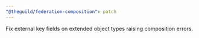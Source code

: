 ```yaml
---
"@theguild/federation-composition": patch
---
```


Fix external key fields on extended object types raising composition errors.
